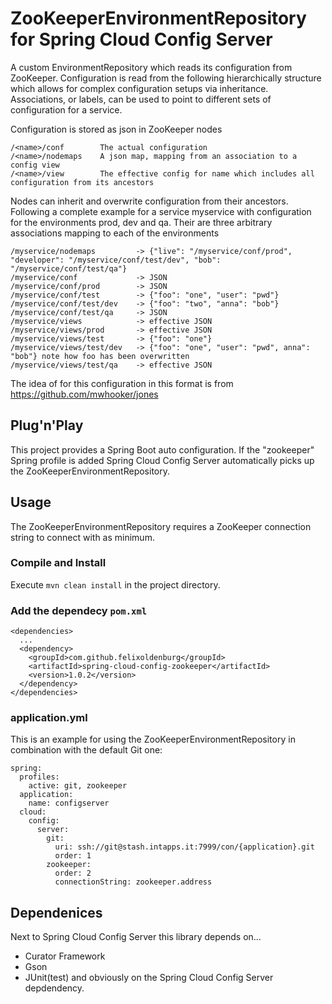 # ZooKeeperEnvironmentRepository for Spring Cloud Config Server

A custom EnvironmentRepository which reads its configuration from ZooKeeper.
Configuration is read from the following hierarchically structure which allows for complex configuration setups via 
inheritance.
Associations, or labels, can be used to point to different sets of configuration for a service.

Configuration is stored as json in ZooKeeper nodes

    /<name>/conf        The actual configuration
    /<name>/nodemaps    A json map, mapping from an association to a config view
    /<name>/view        The effective config for name which includes all configuration from its ancestors

Nodes can inherit and overwrite configuration from their ancestors.
Following a complete example for a service myservice with configuration for the environments prod, dev and qa.
Their are three arbitrary associations mapping to each of the environments

    /myservice/nodemaps         -> {"live": "/myservice/conf/prod", "developer": "/myservice/conf/test/dev", "bob": "/myservice/conf/test/qa"}   
    /myservice/conf             -> JSON   
    /myservice/conf/prod        -> JSON   
    /myservice/conf/test        -> {"foo": "one", "user": "pwd"}   
    /myservice/conf/test/dev    -> {"foo": "two", "anna": "bob"}
    /myservice/conf/test/qa     -> JSON
    /myservice/views            -> effective JSON   
    /myservice/views/prod       -> effective JSON   
    /myservice/views/test       -> {"foo": "one"}
    /myservice/views/test/dev   -> {"foo": "one", "user": "pwd", anna": "bob"} note how foo has been overwritten
    /myservice/views/test/qa    -> effective JSON

The idea of for this configuration in this format is from https://github.com/mwhooker/jones

## Plug'n'Play
This project provides a Spring Boot auto configuration.
If the "zookeeper" Spring profile is added Spring Cloud Config Server automatically picks up the 
ZooKeeperEnvironmentRepository.

## Usage
The ZooKeeperEnvironmentRepository requires a ZooKeeper connection string to connect with as minimum.

### Compile and Install
Execute ```mvn clean install``` in the project directory.

### Add the dependecy ```pom.xml```

    <dependencies>
      ...
      <dependency>
        <groupId>com.github.felixoldenburg</groupId>
        <artifactId>spring-cloud-config-zookeeper</artifactId>
        <version>1.0.2</version>
      </dependency>
    </dependencies>
    
### application.yml
This is an example for using the ZooKeeperEnvironmentRepository in combination with the default Git one:

    spring:
      profiles:
        active: git, zookeeper
      application:
        name: configserver
      cloud:
        config:
          server:
            git:
              uri: ssh://git@stash.intapps.it:7999/con/{application}.git
              order: 1
            zookeeper:
              order: 2
              connectionString: zookeeper.address
       
## Dependenices
Next to Spring Cloud Config Server this library depends on...
* Curator Framework
* Gson
* JUnit(test) and obviously on the Spring Cloud Config Server 
depdendency.
